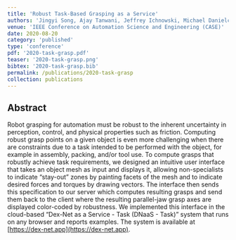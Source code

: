 ```yaml
---
title: 'Robust Task-Based Grasping as a Service'
authors: 'Jingyi Song, Ajay Tanwani, Jeffrey Ichnowski, Michael Danielczuk, Kate Sanders, Jackson Chui, Juan A. Ojea, Ken Goldberg'
venue: 'IEEE Conference on Automation Science and Engineering (CASE)'
date: 2020-08-20
category: 'published'
type: 'conference'
pdf: '2020-task-grasp.pdf'
teaser: '2020-task-grasp.png'
bibtex: '2020-task-grasp.bib'
permalink: /publications/2020-task-grasp
collection: publications
---
```


Abstract
-------
Robot grasping for automation must be robust to the inherent uncertainty in perception, control, and physical properties such as friction. Computing robust grasp points on a given object is even more challenging when there are
constraints due to a task intended to be performed with the object, for example in assembly, packing, and/or tool use. To compute grasps that robustly achieve task requirements, we designed an intuitive user interface that takes an object mesh as input and displays it, allowing non-specialists to indicate “stay-out” zones by painting facets of the mesh and to indicate desired forces and torques by drawing vectors. The interface then sends this specification to our server which computes resulting grasps and send them back to the client where the resulting parallel-jaw grasp axes are displayed color-coded by robustness. We implemented this interface in the cloud-based “Dex-Net as a Service - Task (DNaaS - Task)” system that runs on any browser and reports examples. The system is  available at [https://dex-net.app](https://dex-net.app).
